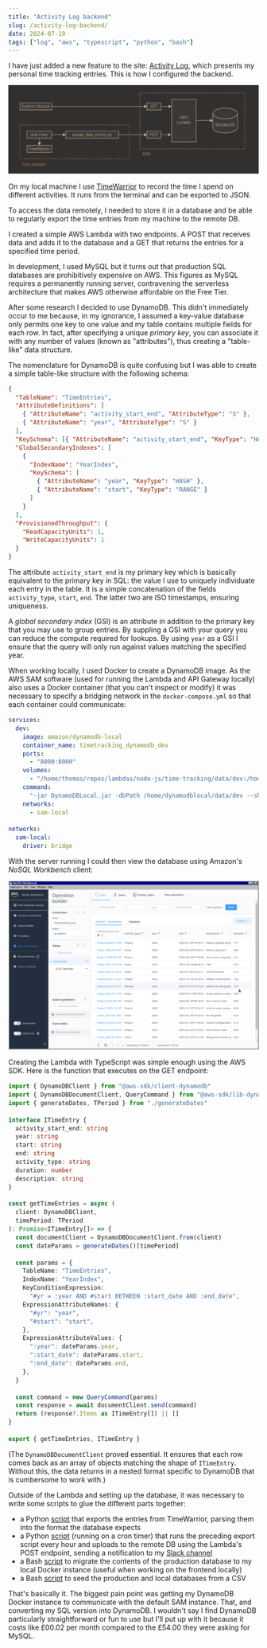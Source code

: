 ```yaml
---
title: "Activity Log backend"
slug: /activity-log-backend/
date: 2024-07-19
tags: ["log", "aws", "typescript", "python", "bash"]
---
```


I have just added a new feature to the site:
[Activity Log](https://systemsobscure.blog/activity-log/), which presents my
personal time tracking entries. This is how I configured the backend.

![](./img/timekeeping-diagram-new.png)

On my local machine I use [TimeWarrior](https://timewarrior.net/docs/what/) to
record the time I spend on different activities. It runs from the terminal and
can be exported to JSON.

To access the data remotely, I needed to store it in a database and be able to
regularly export the time entries from my machine to the remote DB.

I created a simple AWS Lambda with two endpoints. A POST that receives data and
adds it to the database and a GET that returns the entries for a specified time
period.

In development, I used MySQL but it turns out that production SQL databases are
prohibitively expensive on AWS. This figures as MySQL requires a permanently
running server, contravening the serverless architecture that makes AWS
otherwise affordable on the Free Tier.

After some research I decided to use DynamoDB. This didn't immediately occur to
me because, in my ignorance, I assumed a key-value database only permits one key
to one value and my table contains multiple fields for each row. In fact, after
specifying a unique _primary key_, you can associate it with any number of
values (known as "attributes"), thus creating a "table-like" data structure.

The nomenclature for DynamoDB is quite confusing but I was able to create a
simple table-like structure with the following schema:

```json
{
  "TableName": "TimeEntries",
  "AttributeDefinitions": [
    { "AttributeName": "activity_start_end", "AttributeType": "S" },
    { "AttributeName": "year", "AttributeType": "S" }
  ],
  "KeySchema": [{ "AttributeName": "activity_start_end", "KeyType": "HASH" }],
  "GlobalSecondaryIndexes": [
    {
      "IndexName": "YearIndex",
      "KeySchema": [
        { "AttributeName": "year", "KeyType": "HASH" },
        { "AttributeName": "start", "KeyType": "RANGE" }
      ]
    }
  ],
  "ProvisionedThroughput": {
    "ReadCapacityUnits": 1,
    "WriteCapacityUnits": 1
  }
}
```

The attribute `activity_start_end` is my primary key which is basically
equivalent to the primary key in SQL: the value I use to uniquely individuate
each entry in the table. It is a simple concatenation of the fields
`activity_type`, `start`, `end`. The latter two are ISO timestamps, ensuring
uniqueness.

A _global secondary index_ (GSI) is an attribute in addition to the primary key
that you may use to group entries. By suppling a GSI with your query you can
reduce the compute required for lookups. By using `year` as a GSI I ensure that
the query will only run against values matching the specified year.

When working locally, I used Docker to create a DynamoDB image. As the AWS SAM
software (used for running the Lambda and API Gateway locally) also uses a
Docker container (that you can't inspect or modify) it was necessary to specify
a bridging network in the `docker-compose.yml` so that each container could
communicate:

```yml
services:
  dev:
    image: amazon/dynamodb-local
    container_name: timetracking_dynamodb_dev
    ports:
      - "8000:8000"
    volumes:
      - "/home/thomas/repos/lambdas/node-js/time-tracking/data/dev:/home/dynamodblocal/data/dev"
    command:
      "-jar DynamoDBLocal.jar -dbPath /home/dynamodblocal/data/dev --sharedDb"
    networks:
      - sam-local

networks:
  sam-local:
    driver: bridge
```

With the server running I could then view the database using Amazon's _NoSQL
Workbench_ client:

![NoSQL workbench](./img/no-sql-workbench.png)

Creating the Lambda with TypeScript was simple enough using the AWS SDK. Here is
the function that executes on the GET endpoint:

```ts
import { DynamoDBClient } from "@aws-sdk/client-dynamodb"
import { DynamoDBDocumentClient, QueryCommand } from "@aws-sdk/lib-dynamodb"
import { generateDates, TPeriod } from "./generateDates"

interface ITimeEntry {
  activity_start_end: string
  year: string
  start: string
  end: string
  activity_type: string
  duration: number
  description: string
}

const getTimeEntries = async (
  client: DynamoDBClient,
  timePeriod: TPeriod
): Promise<ITimeEntry[]> => {
  const documentClient = DynamoDBDocumentClient.from(client)
  const dateParams = generateDates()[timePeriod]

  const params = {
    TableName: "TimeEntries",
    IndexName: "YearIndex",
    KeyConditionExpression:
      "#yr = :year AND #start BETWEEN :start_date AND :end_date",
    ExpressionAttributeNames: {
      "#yr": "year",
      "#start": "start",
    },
    ExpressionAttributeValues: {
      ":year": dateParams.year,
      ":start_date": dateParams.start,
      ":end_date": dateParams.end,
    },
  }

  const command = new QueryCommand(params)
  const response = await documentClient.send(command)
  return (response?.Items as ITimeEntry[]) || []
}

export { getTimeEntries, ITimeEntry }
```

(The `DynamoDBDocumentClient` proved essential. It ensures that each row comes
back as an array of objects matching the shape of `ITimeEntry`. Without this,
the data returns in a nested format specific to DynamoDB that is cumbersome to
work with.)

Outside of the Lambda and setting up the database, it was necessary to write
some scripts to glue the different parts together:

- a Python
  [script](https://github.com/thomasabishop/lambdas/blob/main/node-js/time-tracking/scripts/export_timewarrior_entries.py)
  that exports the entries from TimeWarrior, parsing them into the format the
  database expects
- a Python
  [script](https://github.com/thomasabishop/lambdas/blob/main/node-js/time-tracking/scripts/upload_daily_entries.py)
  (running on a cron timer) that runs the preceding export script every hour and
  uploads to the remote DB using the Lambda's POST endpoint, sending a
  notification to my
  [Slack channel](https://systemsobscure.blog/slack-notification-center/)
- a Bash
  [ script](https://github.com/thomasabishop/lambdas/blob/main/node-js/time-tracking/scripts/migrate.sh)
  to migrate the contents of the production database to my local Docker instance
  (useful when working on the frontend locally)
- a Bash
  [script](https://github.com/thomasabishop/lambdas/blob/main/node-js/time-tracking/scripts/seed.sh)
  to seed the production and local databases from a CSV

That's basically it. The biggest pain point was getting my DynamoDB Docker
instance to communicate with the default SAM instance. That, and converting my
SQL version into DynamoDB. I wouldn't say I find DynamoDB particularly
straightforward or fun to use but I'll put up with it because it costs like
£00.02 per month compared to the £54.00 they were asking for MySQL.
